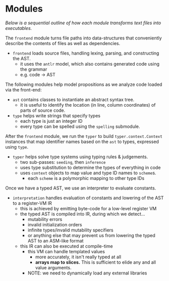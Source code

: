 # Modules

_Below is a sequential outline of how each module transforms text files into executables._

The `frontend` module turns file paths into data-structures that conveniently describe the contents of files
as well as dependencies.

- `frontend` loads source files, handling lexing, parsing, and constructing the AST.
    - it uses the `antlr` model, which also contains generated code using the grammar
    - e.g. code -> AST

The following modules help model propositions as we analyze code loaded via the front-end:

- `ast` contains classes to instantiate an abstract syntax tree.
    - it is useful to identify the location (in line, column coordinates) of parts of source code.
- `type` helps write strings that specify types
    - each type is just an integer ID
    - every type can be spelled using the `spelling` submodule.

After the `frontend` module, we run the `typer` to build `typer.context.Context` instances that
map identifier names based on the `ast` to types, expressed using `type`.

- `typer` helps solve type systems using typing rules & judgements.
    - two sub-passes: `seeding`, then `inference`
    - uses type substitution to determine the types of everything in code
    - uses `context` objects to map value and type ID names to `scheme`s.
        - each `scheme` is a polymorphic mapping to other type IDs

Once we have a typed AST, we use an interpreter to evaluate constants.

- `interpretation` handles evaluation of constants and lowering of the AST to a register-VM IR
    - this is achieved by emitting byte-code for a low-level register VM
    - the typed AST is compiled into IR, during which we detect...
        - mutability errors
        - invalid initialization orders
        - infinite types/invalid mutability specifiers
        - or anything else that may prevent us from lowering the typed AST to an ASM-like format
    - this IR can also be executed at compile-time
        - this VM can handle templated values
          - more accurately, it isn't really typed at all
          - **arrays map to slices.** This is sufficient to elide any and all value arguments.
        - NOTE: we need to dynamically load any external libraries
